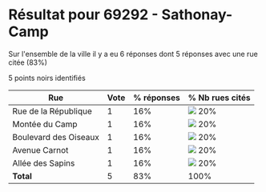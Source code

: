 # Résultat pour 69292 - Sathonay-Camp

Sur l'ensemble de la ville il y a eu 6 réponses dont 5 réponses avec une rue citée (83%)

5 points noirs identifiés

| Rue | Vote | % réponses | % Nb rues cités|
|-----|------|------------|----------------|
| Rue de la République | 1 | 16% | <img src="../../img/bar_20.gif" />&nbsp;20%|
| Montée du Camp | 1 | 16% | <img src="../../img/bar_20.gif" />&nbsp;20%|
| Boulevard des Oiseaux | 1 | 16% | <img src="../../img/bar_20.gif" />&nbsp;20%|
| Avenue Carnot | 1 | 16% | <img src="../../img/bar_20.gif" />&nbsp;20%|
| Allée des Sapins | 1 | 16% | <img src="../../img/bar_20.gif" />&nbsp;20%|
| **Total** | 5 | 83% | 100%|
